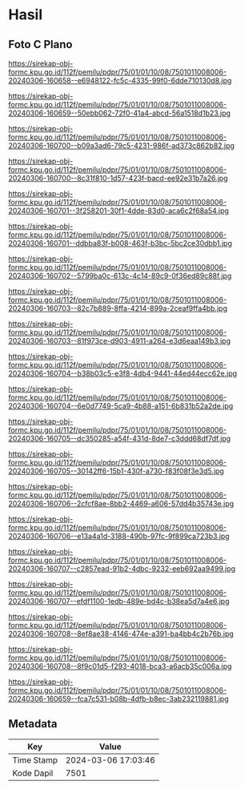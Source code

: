 # Hasil

## Foto C Plano

https://sirekap-obj-formc.kpu.go.id/112f/pemilu/pdpr/75/01/01/10/08/7501011008006-20240306-160658--e6948122-fc5c-4335-99f0-6dde710130d8.jpg

https://sirekap-obj-formc.kpu.go.id/112f/pemilu/pdpr/75/01/01/10/08/7501011008006-20240306-160659--50ebb062-72f0-41a4-abcd-56a1518d1b23.jpg

https://sirekap-obj-formc.kpu.go.id/112f/pemilu/pdpr/75/01/01/10/08/7501011008006-20240306-160700--b09a3ad6-79c5-4231-986f-ad373c862b82.jpg

https://sirekap-obj-formc.kpu.go.id/112f/pemilu/pdpr/75/01/01/10/08/7501011008006-20240306-160700--8c31f810-1d57-423f-bacd-ee92e31b7a26.jpg

https://sirekap-obj-formc.kpu.go.id/112f/pemilu/pdpr/75/01/01/10/08/7501011008006-20240306-160701--3f258201-30f1-4dde-83d0-aca6c2f68a54.jpg

https://sirekap-obj-formc.kpu.go.id/112f/pemilu/pdpr/75/01/01/10/08/7501011008006-20240306-160701--ddbba83f-b008-463f-b3bc-5bc2ce30dbb1.jpg

https://sirekap-obj-formc.kpu.go.id/112f/pemilu/pdpr/75/01/01/10/08/7501011008006-20240306-160702--5799ba0c-613c-4c14-89c9-0f36ed89c88f.jpg

https://sirekap-obj-formc.kpu.go.id/112f/pemilu/pdpr/75/01/01/10/08/7501011008006-20240306-160703--82c7b889-8ffa-4214-899a-2ceaf9ffa4bb.jpg

https://sirekap-obj-formc.kpu.go.id/112f/pemilu/pdpr/75/01/01/10/08/7501011008006-20240306-160703--81f973ce-d903-4911-a264-e3d6eaa149b3.jpg

https://sirekap-obj-formc.kpu.go.id/112f/pemilu/pdpr/75/01/01/10/08/7501011008006-20240306-160704--b38b03c5-e3f8-4db4-9441-44ed44ecc62e.jpg

https://sirekap-obj-formc.kpu.go.id/112f/pemilu/pdpr/75/01/01/10/08/7501011008006-20240306-160704--6e0d7749-5ca9-4b88-a151-6b831b52a2de.jpg

https://sirekap-obj-formc.kpu.go.id/112f/pemilu/pdpr/75/01/01/10/08/7501011008006-20240306-160705--dc350285-a54f-431d-8de7-c3ddd68df7df.jpg

https://sirekap-obj-formc.kpu.go.id/112f/pemilu/pdpr/75/01/01/10/08/7501011008006-20240306-160705--30142ff6-15b1-430f-a730-f83f08f3e3d5.jpg

https://sirekap-obj-formc.kpu.go.id/112f/pemilu/pdpr/75/01/01/10/08/7501011008006-20240306-160706--2cfcf8ae-8bb2-4469-a606-57dd4b35743e.jpg

https://sirekap-obj-formc.kpu.go.id/112f/pemilu/pdpr/75/01/01/10/08/7501011008006-20240306-160706--e13a4a1d-3188-490b-97fc-9f899ca723b3.jpg

https://sirekap-obj-formc.kpu.go.id/112f/pemilu/pdpr/75/01/01/10/08/7501011008006-20240306-160707--c2857ead-91b2-4dbc-9232-eeb692aa9499.jpg

https://sirekap-obj-formc.kpu.go.id/112f/pemilu/pdpr/75/01/01/10/08/7501011008006-20240306-160707--efdf1100-1edb-489e-bd4c-b38ea5d7a4e6.jpg

https://sirekap-obj-formc.kpu.go.id/112f/pemilu/pdpr/75/01/01/10/08/7501011008006-20240306-160708--8ef8ae38-4146-474e-a391-ba4bb4c2b76b.jpg

https://sirekap-obj-formc.kpu.go.id/112f/pemilu/pdpr/75/01/01/10/08/7501011008006-20240306-160708--8f9c01d5-f293-4018-bca3-a6acb35c006a.jpg

https://sirekap-obj-formc.kpu.go.id/112f/pemilu/pdpr/75/01/01/10/08/7501011008006-20240306-160659--fca7c531-b08b-4dfb-b8ec-3ab232119881.jpg


## Metadata

| Key        | Value               |
| ---------- | ------------------- |
| Time Stamp | 2024-03-06 17:03:46 |
| Kode Dapil | 7501                |



